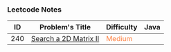 ### Leetcode Notes



| ID   | Problem's Title                                              | Difficulty                        | Java |
| ---- | ------------------------------------------------------------ | --------------------------------- | ---- |
| 240  | [Search a 2D Matrix II](https://leetcode.com/problems/search-a-2d-matrix-ii/) | <font color=#ff8040>Medium</font> |      |

